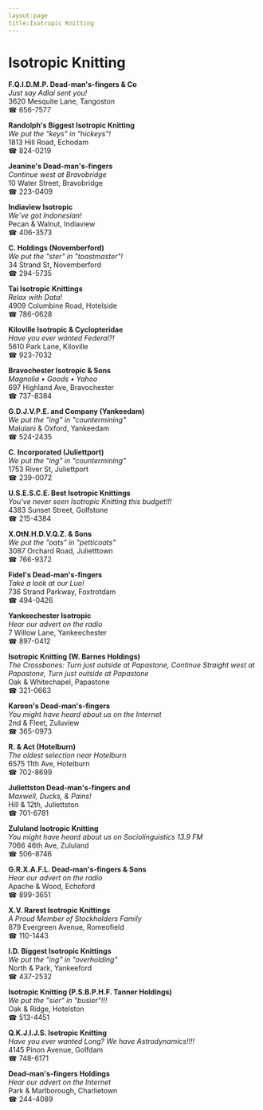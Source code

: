 ```yaml
---
layout:page
title:Isotropic Knitting
---
```

# Isotropic Knitting

**F.Q.I.D.M.P. Dead-man's-fingers & Co**  
_Just say Adlai sent you!_  
3620 Mesquite Lane, Tangoston  
☎ 656-7577



**Randolph's Biggest Isotropic Knitting**  
_We put the "keys" in "hickeys"!_  
1813 Hill Road, Echodam  
☎ 824-0219



**Jeanine's Dead-man's-fingers**  
_Continue west at Bravobridge_  
10 Water Street, Bravobridge  
☎ 223-0409



**Indiaview Isotropic**  
_We've got Indonesian!_  
Pecan & Walnut, Indiaview  
☎ 406-3573



**C. Holdings (Novemberford)**  
_We put the "ster" in "toastmaster"!_  
34 Strand St, Novemberford  
☎ 294-5735



**Tai Isotropic Knittings**  
_Relax with Data!_  
4909 Columbine Road, Hotelside  
☎ 786-0628



**Kiloville Isotropic & Cyclopteridae**  
_Have you ever wanted Federal?!_  
5610 Park Lane, Kiloville  
☎ 923-7032



**Bravochester Isotropic & Sons**  
_Magnolia • Goods • Yahoo_  
697 Highland Ave, Bravochester  
☎ 737-8384



**G.D.J.V.P.E. and Company (Yankeedam)**  
_We put the "ing" in "countermining"_  
Malulani & Oxford, Yankeedam  
☎ 524-2435



**C. Incorporated (Juliettport)**  
_We put the "ing" in "countermining"_  
1753 River St, Juliettport  
☎ 239-0072



**U.S.E.S.C.E. Best Isotropic Knittings**  
_You've never seen Isotropic Knitting this budget!!!_  
4383 Sunset Street, Golfstone  
☎ 215-4384



**X.OtN.H.D.V.Q.Z. & Sons**  
_We put the "oats" in "petticoats"_  
3087 Orchard Road, Julietttown  
☎ 766-9372



**Fidel's Dead-man's-fingers**  
_Take a look at our Luo!_  
736 Strand Parkway, Foxtrotdam  
☎ 494-0426



**Yankeechester Isotropic**  
_Hear our advert on the radio_  
7 Willow Lane, Yankeechester  
☎ 897-0412



**Isotropic Knitting (W. Barnes Holdings)**  
_The Crossbones: Turn just outside at Papastone, Continue Straight west at Papastone, Turn just outside at Papastone_  
Oak & Whitechapel, Papastone  
☎ 321-0663



**Kareen's Dead-man's-fingers**  
_You might have heard about us on the Internet_  
2nd & Fleet, Zuluview  
☎ 365-0973



**R. & Act (Hotelburn)**  
_The oldest selection near Hotelburn_  
6575 11th Ave, Hotelburn  
☎ 702-8699



**Juliettston Dead-man's-fingers and**  
_Maxwell, Ducks, & Pains!_  
Hill & 12th, Juliettston  
☎ 701-6781



**Zululand Isotropic Knitting**  
_You might have heard about us on Sociolinguistics 13.9 FM_  
7066 46th Ave, Zululand  
☎ 506-8746



**G.R.X.A.F.L. Dead-man's-fingers & Sons**  
_Hear our advert on the radio_  
Apache & Wood, Echoford  
☎ 899-3651



**X.V. Rarest Isotropic Knittings**  
_A Proud Member of Stockholders Family_  
879 Evergreen Avenue, Romeofield  
☎ 110-1443



**I.D. Biggest Isotropic Knittings**  
_We put the "ing" in "overholding"_  
North & Park, Yankeeford  
☎ 437-2532



**Isotropic Knitting (P.S.B.P.H.F. Tanner Holdings)**  
_We put the "sier" in "busier"!!!_  
Oak & Ridge, Hotelston  
☎ 513-4451



**Q.K.J.I.J.S. Isotropic Knitting**  
_Have you ever wanted Long? We have Astrodynamics!!!!_  
4145 Pinon Avenue, Golfdam  
☎ 748-6171



**Dead-man's-fingers Holdings**  
_Hear our advert on the Internet_  
Park & Marlborough, Charlietown  
☎ 244-4089



